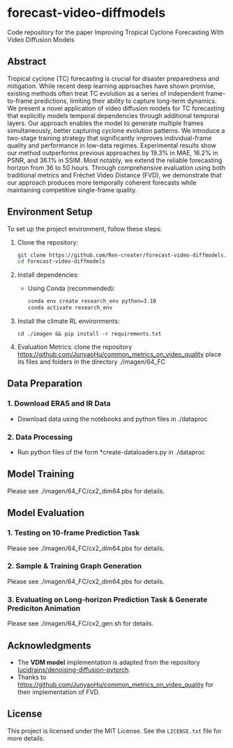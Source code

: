 # forecast-video-diffmodels
Code repository for the paper Improving Tropical Cyclone Forecasting With Video Diffusion Models

## Abstract

Tropical cyclone (TC) forecasting is crucial for disaster preparedness and mitigation. While recent deep learning approaches have shown promise, existing methods often treat TC evolution as a series of independent frame-to-frame predictions, limiting their ability to capture long-term dynamics. We present a novel application of video diffusion models for TC forecasting that explicitly models temporal dependencies through additional temporal layers. Our approach enables the model to generate multiple frames simultaneously, better capturing cyclone evolution patterns. We introduce a two-stage training strategy that significantly improves individual-frame quality and performance in low-data regimes. Experimental results show our method outperforms previous approaches by 19.3\% in MAE, 16.2\% in PSNR, and 36.1\% in SSIM. Most notably, we extend the reliable forecasting horizon from 36 to 50 hours. Through comprehensive evaluation using both traditional metrics and Fréchet Video Distance (FVD), we demonstrate that our approach produces more temporally coherent forecasts while maintaining competitive single-frame quality.

## Environment Setup

To set up the project environment, follow these steps:

1. Clone the repository:
   ```bash
   git clone https://github.com/Ren-creater/forecast-video-diffmodels.git
   cd forecast-video-diffmodels
   ```

2. Install dependencies:
   - Using Conda (recommended):
     ```bash
     conda env create research_env python=3.10
     conda activate research_env
     ```

3. Install the climate RL environments:
    ```
    cd ./imagen && pip install -r requirements.txt
    ```

4. Evaluation Metrics:
   clone the repository https://github.com/JunyaoHu/common_metrics_on_video_quality
   place its files and folders in the directory ./imagen/64_FC


## Data Preparation

### 1. Download ERA5 and IR Data
- Download data using the notebooks and python files in ./dataproc

### 2. Data Processing
- Run python files of the form *create-dataloaders.py in ./dataproc

## Model Training

Please see ./imagen/64_FC/cx2_dim64.pbs for details.

## Model Evaluation

### 1. Testing on 10-frame Prediction Task
Please see ./imagen/64_FC/cx2_dim64.pbs for details.

### 2. Sample & Training Graph Generation
Please see ./imagen/64_FC/cx2_dim64.pbs for details.

### 3. Evaluating on Long-horizon Prediction Task & Generate Prediciton Animation
Please see ./imagen/64_FC/cx2_gen.sh for details.

## Acknowledgments

- The **VDM model** implementation is adapted from the repository [lucidrains/denoising-diffusion-pytorch](https://github.com/lucidrains/denoising-diffusion-pytorch).
- Thanks to https://github.com/JunyaoHu/common_metrics_on_video_quality for their implementation of FVD.

## License

This project is licensed under the MIT License. See the `LICENSE.txt` file for more details.
